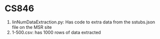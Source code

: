 # CS846

1. linNumDataExtraction.py: Has code to extra data from the sstubs.json file on the MSR site
2. 1-500.csv: has 1000 rows of data extracted
